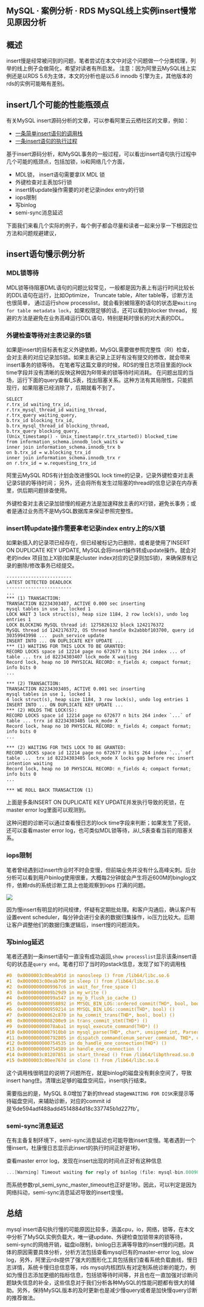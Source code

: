 ## MySQL · 案例分析 · RDS MySQL线上实例insert慢常见原因分析


    
## 概述


insert慢是经常被问到的问题，笔者尝试在本文中对这个问题做一个分类梳理，列举的线上例子会做简化，希望对读者有所启发。
注意：因为阿里云MySQL线上实例还是以RDS 5.6为主体，本文的分析也是以5.6 innodb 引擎为主，其他版本的rds的实例可能略有差别。  

## insert几个可能的性能瓶颈点


有关MySQL insert源码分析的文章，可以参看阿里云云栖社区的文章，例如：  

* [一条简单insert语句的调用栈][1]
* [一条insert语句的执行过程][2]



基于insert源码分析，和MySQL事务的一般过程，可以看出insert语句执行过程中几个可能的瓶颈点，包括加锁，io和网络几个方面，  


* MDL锁， insert语句需要拿IX MDL 锁
* 外键检查对主表加S行锁
* insert转update操作需要的对老记录index entry的行锁
* iops限制
* 写binlog
* semi-sync消息延迟



下面我们来看几个实际的例子，每个例子都会尽量和读者一起来分享一下根因定位方法和问题规避建议，  

## insert语句慢示例分析

### MDL锁等待


MDL锁等待阻塞DML语句的问题比较常见，一般都是因为表上有运行时间比较长的DDL语句在运行，比如Optimize， Truncate table，Alter table等，诊断方法也很简单，
通过运行show processlist，就会看到被阻塞的语句的状态是`Waiting for table metadata lock`，如果权限足够的话，还可以看到blocker thread，
规避的方法是避免在业务高峰运行DDL语句，特别是耗时很长的对大表的DDL。  

### 外键检查等待对主表记录的S锁


如果是insert的目标表有定义外键依赖，MySQL需要做参照完整性（RI）检查，会对主表的对应记录加S锁。如果主表记录上正好有没有提交的修改，就会带来insert事务的锁等待。
在笔者写这篇文章的时候，RDS的慢日志项目里面的lock time字段并没有清晰的反映这种因为RI带来的锁等待时间消耗。
在问题出现的当场，运行下面的query查看I_S表，找出阻塞关系。这种方法有其局限性，只能抓现行，如果阻塞已经消除了，后期就看不到了。  

```LANG
SELECT
r.trx_id waiting_trx_id,
r.trx_mysql_thread_id waiting_thread,
r.trx_query waiting_query,
b.trx_id blocking_trx_id,
b.trx_mysql_thread_id blocking_thread,
b.trx_query blocking_query,
(Unix_timestamp() - Unix_timestamp(r.trx_started)) blocked_time
from information_schema.innodb_lock_waits w
inner join information_schema.innodb_trx b
on b.trx_id = w.blocking_trx_id
inner join information_schema.innodb_trx r
on r.trx_id = w.requesting_trx_id

```

阿里云MySQL RDS有计划会改进慢SQL lock time的记录，记录外键检查对主表记录S锁的等待时间； 另外，还会将所有发生过阻塞的thread的信息记录在内存表里，供后期问题排查使用。  


外键检查对主表记录加锁慢的规避方法是加速释放主表的X行锁，避免长事务；或者是通过业务而不是MySQL数据库来保证参照完整性。  

### insert转update操作需要拿老记录index entry上的S/X锁


如果新插入的记录项已经存在，但已经被标记为已删除，或者是使用了INSERT ON DUPLICATE KEY UPDATE, MySQL会将insert操作转成update操作。就会对老的index 项目加上X锁(如果是cluster
index对应的记录则加S锁)，来确保原有记录的删除/修改事务已经提交。  

```LANG
------------------------
LATEST DETECTED DEADLOCK
------------------------
...
*** (1) TRANSACTION:
TRANSACTION 82234303407, ACTIVE 0.000 sec inserting
mysql tables in use 1, locked 1
LOCK WAIT 3 lock struct(s), heap size 1184, 2 row lock(s), undo log entries 1
LOCK BLOCKING MySQL thread id: 1275826132 block 1242176372
MySQL thread id 1242176372, OS thread handle 0x2abbbf103700, query id 30359943998 ...  push_service update
INSERT INTO ... ON DUPLICATE KEY UPDATE ...
*** (1) WAITING FOR THIS LOCK TO BE GRANTED:
RECORD LOCKS space id 12214 page no 672677 n bits 264 index ... of table ... trx id 82234303407 lock_mode X waiting
Record lock, heap no 10 PHYSICAL RECORD: n_fields 4; compact format; info bits 0
...

*** (2) TRANSACTION:
TRANSACTION 82234303405, ACTIVE 0.001 sec inserting
mysql tables in use 1, locked 1
4 lock struct(s), heap size 1184, 3 row lock(s), undo log entries 1
INSERT INTO ... ON DUPLICATE KEY UPDATE ...
*** (2) HOLDS THE LOCK(S):
RECORD LOCKS space id 12214 page no 672677 n bits 264 index `...` of table ... trrx id 82234303405 lock_mode X
Record lock, heap no 10 PHYSICAL RECORD: n_fields 4; compact format; info bits 0
...

*** (2) WAITING FOR THIS LOCK TO BE GRANTED:
RECORD LOCKS space id 12214 page no 672677 n bits 264 index `...` of table ...  trx id 82234303405 lock_mode X locks gap before rec insert intention waiting
Record lock, heap no 10 PHYSICAL RECORD: n_fields 4; compact format; info bits 0
...

*** WE ROLL BACK TRANSACTION (1)

```

上面是多条INSERT ON DUPLICATE KEY UPDATE并发执行导致的死锁，在master error log里面可以观测到。  


这种问题的诊断可以通过查看慢日志的lock time字段来判断；如果发生了死锁，还可以查看master error log，也可类似MDL锁等待，从I_S表查看当前的阻塞关系。  

### iops限制


笔者曾经遇到过insert作业时不时会变慢，但前端业务并没有什么高峰尖刺。后台分析可以看到用户binlog使用很重，大概每2分钟就会产生将近600M的binglog文件，依赖rds的系统诊断工具上也能观察到iops
打满的问题。  


![][0]  


因为慢insert有明显的时间规律，怀疑有定期批处理。和客户沟通后，确认客户有设置event scheduler，每分钟会进行全表的数据归集操作，io压力比较大。后期让客户调整他们的数据归集逻辑后，insert慢的问题消失。  

### 写binlog延迟


笔者还遇到一条insert语句一直没有成功返回,`show processlist`显示该条insert语句的状态是`query end`。笔者打印了当时的pstack信息，发现了如下的调用栈  

```cpp
#0  0x0000003c00eab91d in nanosleep () from /lib64/libc.so.6
#1  0x0000003c00eab790 in sleep () from /lib64/libc.so.6
#2  0x00000000009967c6 in wait_for_free_space ()
#3  0x00000000009b29d9 in my_write ()
#4  0x000000000099a547 in my_b_flush_io_cache ()
#5  0x0000000000958892 in MYSQL_BIN_LOG::ordered_commit(THD*, bool, bool) ()
#6  0x0000000000959214 in MYSQL_BIN_LOG::commit(THD*, bool) ()
#7  0x000000000062c870 in ha_commit_trans(THD*, bool, bool) ()
#8  0x00000000008200e9 in trans_commit_stmt(THD*) ()
#9  0x000000000078aba1 in mysql_execute_command(THD*) ()
#10 0x00000000007910b0 in mysql_parse(THD*, char*, unsigned int, Parser_state*) ()
#11 0x0000000000792805 in dispatch_command(enum_server_command, THD*, char*, unsigned int) ()
#12 0x0000000000754535 in do_handle_one_connection(THD*) ()
#13 0x0000000000754589 in handle_one_connection ()
#14 0x0000003c01207851 in start_thread () from /lib64/libpthread.so.0
#15 0x0000003c00ee767d in clone () from /lib64/libc.so.6

```

这个调用栈很明显的说明了问题所在，就是binlog的磁盘没有剩余空间了，导致insert hang住。清理出足够的磁盘空间后，insert执行结束。  


需要指出的是，MySQL 8.0增加了新的thread stage`WAITING FOR DISK`来提示等待磁盘空间，来辅助诊断，对应的commit id是’6de594adf488add4514884d18c337745b1d227fb’。  
### semi-sync消息延迟


在有主备复制环境下，semi-sync消息延迟也可能导致insert变慢。笔者遇到一个慢insert，杜康慢日志显示此insert的执行时间正好是1秒。  


查看master error log，发现在insert出现的时间点正好有这种信息  

```cpp
...[Warning] Timeout waiting for reply of binlog (file: mysql-bin.000903, pos: 2519326), semi-sync up to file mysql-bin.000903, position 2519003.

```

而系统参数rpl_semi_sync_master_timeout也正好是1秒。因此，可以判定是因为网络抖动，semi-sync消息延迟导致的insert变慢。  

## 总结


mysql insert语句执行慢的可能原因比较多，涵盖cpu，io，网络，锁等，在本文中分析了MySQL实例负载大，唯一键update、外键检查加锁带来的锁等待，semi-sync的网络开销，磁盘io限制，binlog日志满等导致的insert慢的问题。具体的原因需要具体分析，分析方法包括查看mysql已有的master-error log, slow log，另外，阿里云rds提供了强大的图形化工具包括我们查看系统负载曲线，慢日志详情，系统卡慢归总信息等，rds mysql内核团队有对定制系统诊断的能力，例如为慢日志添加更细的指标信息，包括锁等待时间等，并且也在一直加强对诊断问题缺失信息的补全，这些信息对于我们分析各种MySQL的性能问题都有很大的辅助。另外，保持MySQL版本的及时更新也是减少慢query或者是加快慢query诊断的推荐做法。  


[1]: https://yq.aliyun.com/articles/40934
[2]: https://yq.aliyun.com/articles/281211
[0]: http://mysql.taobao.org/monthly/pic/201809/xianyong-09.png